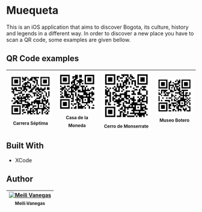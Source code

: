 # Muequeta

This is an iOS application that aims to discover Bogota, its culture, history and legends in a different way. In order to discover a new place you have to scan a QR code, some examples are given bellow.

## QR Code examples
| ![septima](Muequeta/qr/CarreraSeptima.png)<br /><sub>Carrera Séptima</sub><br />| ![moneda](Muequeta/qr/CasaDeLaMoneda.png)<br /><sub>Casa de la Moneda</sub><br /> | ![monserrate](Muequeta/qr/CerroDeMonserrate.png)<br /><sub>Cerro de Monserrate</sub><br /> | ![botero](Muequeta/qr/MuseoBotero.png)<br /><sub>Museo Botero</sub><br /> |
| :---: | :---: | :---: | :---: |

## Built With

* XCode

## Author

<!-- Contributors table START -->
| [![Meili Vanegas](https://avatars.githubusercontent.com/mvanegas10?s=100)<br /><sub>Meili Vanegas</sub>](https://github.com/mvanegas10)<br /> |
| :---: |

<!-- Contributors table END -->
